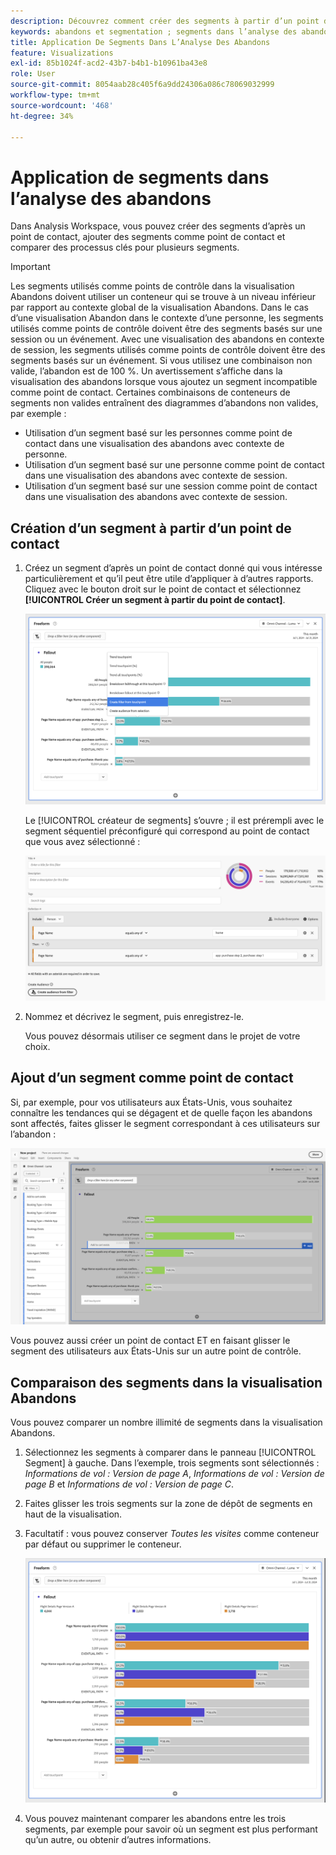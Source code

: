 ```yaml
---
description: Découvrez comment créer des segments à partir d’un point de contact, ajouter des segments en tant que point de contact et comparer les workflows clés sur différents segments dans une analyse des abandons dans Analysis Workspace.
keywords: abandons et segmentation ; segments dans l’analyse des abandons ; comparer les segments dans les abandons
title: Application De Segments Dans L’Analyse Des Abandons
feature: Visualizations
exl-id: 85b1024f-acd2-43b7-b4b1-b10961ba43e8
role: User
source-git-commit: 8054aab28c405f6a9dd24306a086c78069032999
workflow-type: tm+mt
source-wordcount: '468'
ht-degree: 34%

---
```


# Application de segments dans l’analyse des abandons

Dans Analysis Workspace, vous pouvez créer des segments d’après un point de contact, ajouter des segments comme point de contact et comparer des processus clés pour plusieurs segments.

>[!IMPORTANT]
>
>Les segments utilisés comme points de contrôle dans la visualisation Abandons doivent utiliser un conteneur qui se trouve à un niveau inférieur par rapport au contexte global de la visualisation Abandons. Dans le cas d’une visualisation Abandon dans le contexte d’une personne, les segments utilisés comme points de contrôle doivent être des segments basés sur une session ou un événement. Avec une visualisation des abandons en contexte de session, les segments utilisés comme points de contrôle doivent être des segments basés sur un événement. Si vous utilisez une combinaison non valide, l’abandon est de 100 %. Un avertissement s’affiche dans la visualisation des abandons lorsque vous ajoutez un segment incompatible comme point de contact. Certaines combinaisons de conteneurs de segments non valides entraînent des diagrammes d’abandons non valides, par exemple :
>
>* Utilisation d’un segment basé sur les personnes comme point de contact dans une visualisation des abandons avec contexte de personne.
>* Utilisation d’un segment basé sur une personne comme point de contact dans une visualisation des abandons avec contexte de session.
>* Utilisation d’un segment basé sur une session comme point de contact dans une visualisation des abandons avec contexte de session.
<!-- Should we add B2B context here?
* [!BADGE B2B Edition]{type=Informative url="https://experienceleague.adobe.com/fr/docs/analytics-platform/using/cja-overview/cja-b2b/cja-b2b-edition" newtab=true tooltip="Customer Journey Analytics B2B Edition"} Usimg a B2B container based segment as a touchpoint inside a non-container based context Fallout visualization.
* -->

## Création d’un segment à partir d’un point de contact

1. Créez un segment d’après un point de contact donné qui vous intéresse particulièrement et qu’il peut être utile d’appliquer à d’autres rapports. Cliquez avec le bouton droit sur le point de contact et sélectionnez **[!UICONTROL Créer un segment à partir du point de contact]**.

   ![Menu déroulant Point de contact avec l’option Créer un segment à partir du point de contact mise en surbrillance.](assets/fallout-createfilter.png)

   Le [!UICONTROL créateur de segments] s’ouvre ; il est prérempli avec le segment séquentiel préconfiguré qui correspond au point de contact que vous avez sélectionné :

   ![Le créateur de segments affiche le segment séquentiel prérempli et préconfiguré.](assets/fallout-definefilter.png)

1. Nommez et décrivez le segment, puis enregistrez-le.

   Vous pouvez désormais utiliser ce segment dans le projet de votre choix.

## Ajout d’un segment comme point de contact

Si, par exemple, pour vos utilisateurs aux États-Unis, vous souhaitez connaître les tendances qui se dégagent et de quelle façon les abandons sont affectés, faites glisser le segment correspondant à ces utilisateurs sur l’abandon :

![Le segment Utilisateurs des États-Unis sélectionné et mis en surbrillance pour faire glisser dans l’abandon.](assets/fallout-addfilter.png)

Vous pouvez aussi créer un point de contact ET en faisant glisser le segment des utilisateurs aux États-Unis sur un autre point de contrôle.

## Comparaison des segments dans la visualisation Abandons

Vous pouvez comparer un nombre illimité de segments dans la visualisation Abandons.

1. Sélectionnez les segments à comparer dans le panneau [!UICONTROL Segment] à gauche. Dans l’exemple, trois segments sont sélectionnés : *Informations de vol : Version de page A*, *Informations de vol : Version de page B* et *Informations de vol : Version de page C*.
1. Faites glisser les trois segments sur la zone de dépôt de segments en haut de la visualisation.


1. Facultatif : vous pouvez conserver *Toutes les visites* comme conteneur par défaut ou supprimer le conteneur.

   ![Abandon affichant toutes les visites avec les deux segments déplacés à l’étape précédente.](assets/fallout-multiplefilters.png)

1. Vous pouvez maintenant comparer les abandons entre les trois segments, par exemple pour savoir où un segment est plus performant qu’un autre, ou obtenir d’autres informations.
